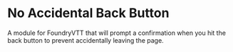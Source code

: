 # No Accidental Back Button
A module for FoundryVTT that will prompt a confirmation when you hit the back button to prevent accidentally leaving the page.
